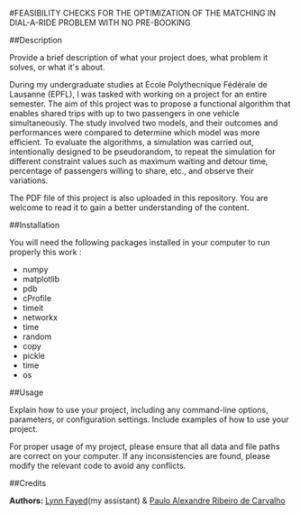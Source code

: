 #FEASIBILITY CHECKS FOR THE OPTIMIZATION OF THE MATCHING IN DIAL-A-RIDE PROBLEM WITH NO PRE-BOOKING

##Description

Provide a brief description of what your project does, what problem it solves, or what it's about.

During my undergraduate studies at Ecole Polythecnique Fédérale de Lausanne (EPFL), I was tasked with working on a project for an entire semester. The aim of this project was to propose a functional algorithm that enables shared trips with up to two passengers in one vehicle simultaneously. The study involved two models, and their outcomes and performances were compared to determine which model was more efficient. To evaluate the algorithms, a simulation was carried out, intentionally designed to be pseudorandom, to repeat the simulation for different constraint values such as maximum waiting and detour time, percentage of passengers willing to share, etc., and observe their variations.

The PDF file of this project is also uploaded in this repository. You are welcome to read it to gain a better understanding of the content.

##Installation

You will need the following packages installed in your computer to run properly this work :
- numpy
- matplotlib
- pdb
- cProfile
- timeit
- networkx
- time
- random
- copy
- pickle
- time
- os

##Usage

Explain how to use your project, including any command-line options, parameters, or configuration settings. Include examples of how to use your project.

For proper usage of my project, please ensure that all data and file paths are correct on your computer. If any inconsistencies are found, please modify the relevant code to avoid any conflicts.


##Credits

**Authors:** [Lynn Fayed](https://people.epfl.ch/lynn.fayed)(my assistant) & [Paulo Alexandre Ribeiro de Carvalho](https://people.epfl.ch/paulo.ribeirodecarvalho)

